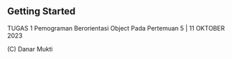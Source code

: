 ## Getting Started

TUGAS 1 Pemograman Berorientasi Object 
Pada Pertemuan 5 | 11 OKTOBER 2023

(C) Danar Mukti 
